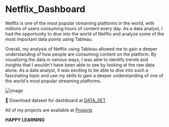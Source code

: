 # Netflix_Dashboard


Netflix is one of the most popular streaming platforms in the world, with millions of users consuming hours of content every day. As a data analyst, I had the opportunity to dive into the world of Netflix and analyze some of the most important data points using Tableau.

Overall, my analysis of Netflix using Tableau allowed me to gain a deeper understanding of how people are consuming content on the platform. By visualizing the data in various ways, I was able to identify trends and insights that I wouldn't have been able to see by looking at the raw data alone. As a data analyst, it was exciting to be able to dive into such a fascinating topic and use my skills to gain a deeper understanding of one of the world's most popular streaming platforms.

![image](https://user-images.githubusercontent.com/117584708/224552317-6c2fb635-fd17-4570-9269-5d204bd6ca2d.png)

🧾 Download dataset for dashboard at [DATA_SET](https://github.com/Chikkuduakanksha/Netflix_Dashboard/blob/main/netflix_titles.csv)


All of my projects are available at [Projects](https://github.com/Chikkuduakanksha?tab=repositories)

 

**HAPPY LEARNING**
